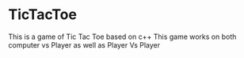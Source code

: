 # TicTacToe
This is a game of Tic Tac Toe based on c++
 This game works on both computer vs Player as well as Player Vs Player
